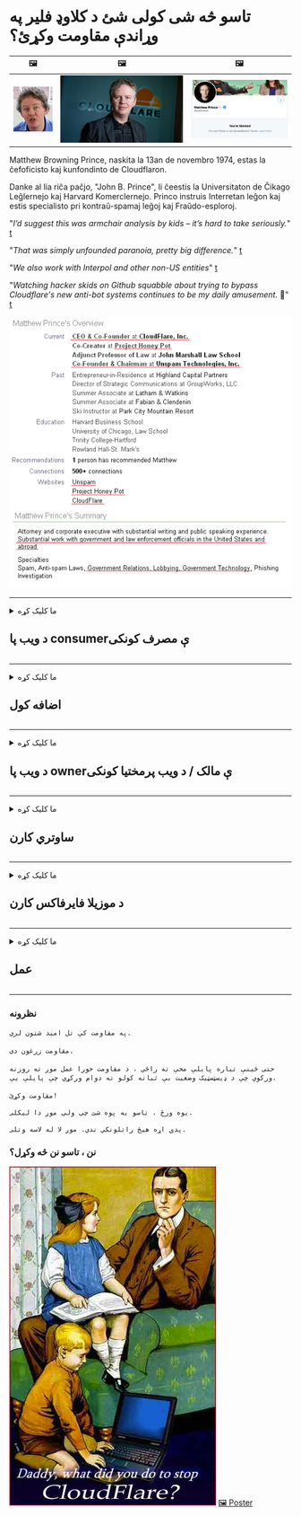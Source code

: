 # تاسو څه شی کولی شئ د کلاوډ فلیر په وړاندې مقاومت وکړئ؟

| 🖼 | 🖼 | 🖼 |
| --- | --- | --- |
| ![](../image/matthew_prince_teen.jpg) | ![](../image/matthew_prince.jpg) | ![](../image/blockedbymatthewprince.jpg) |


Matthew Browning Prince, naskita la 13an de novembro 1974, estas la ĉefoficisto kaj kunfondinto de Cloudflaron.

Danke al lia riĉa paĉjo, "John B. Prince", li ĉeestis la Universitaton de Ĉikago Leĝlernejo kaj Harvard Komerclernejo.
Princo instruis Interretan leĝon kaj estis specialisto pri kontraŭ-spamaj leĝoj kaj Fraŭdo-esploroj.


"*I’d suggest this was armchair analysis by kids – it’s hard to take seriously.*" [t](https://www.theguardian.com/technology/2015/nov/19/cloudflare-accused-by-anonymous-helping-isis)

"*That was simply unfounded paranoia, pretty big difference.*"  [t](https://twitter.com/xxdesmus/status/992757936123359233)

"*We also work with Interpol and other non-US entities*" [t](https://twitter.com/eastdakota/status/1203028504184360960)

"*Watching hacker skids on Github squabble about trying to bypass Cloudflare's new anti-bot systems continues to be my daily amusement.* 🍿" [t](https://twitter.com/eastdakota/status/1273277839102656515)


![](../image/whoismp.jpg)

---


<details>
<summary>ما کلیک کړه

## د ویب پا consumerې مصرف کونکی
</summary>


- که چیرې هغه ویب پا youه چې تاسو یې خوښوي د کلاوډ فلایر کاروي ، دوی ته ووایاست چې کلاوډ فلیر ونه کاروئ.
  - په ټولنیزو رسنیو لکه فېسبوک ، ریډ ډیټ ، ټویټر یا ماسټودون کې څراغ هیڅ توپیر نه کوي. [عمل د هشت ټګونو په پرتله لوړ دی.](https://twitter.com/phyzonloop/status/1274132092490862594)
  - هڅه وکړئ د ویب پا ownerې مالک سره اړیکه ونیسئ که تاسو غواړئ خپل ځان ګټور کړئ.

[کلاوډ فلایر وویل](https://github.com/Eloston/ungoogled-chromium/issues/783):
```
موږ سپارښتنه کوو چې تاسو د ځانګړي خدماتو یا سایټونو لپاره مدیرانو ته ورشئ چې تاسو ورسره مسله راپورته کوئ او خپله تجربه شریک کړئ.
```

[که تاسو د دې لپاره غوښتنه ونه کړئ ، د ویب پا ownerې مالکین هیڅکله دا ستونزه نه پوهیږي.](../PEOPLE.md)

![](../image/liberapay.jpg)

[بریالی مثال](https://counterpartytalk.org/t/turn-off-cloudflare-on-counterparty-co-plz/164/5).<br>
تاسو کومه ستونزه لرئ؟ [اوس خپل غږ اوچت کړئ.](https://github.com/maraoz/maraoz.github.io/issues/1) لاندې مثال.

```
تاسو یوازې د کارپوریټ سانسور او ډله ایزې څارنې سره مرسته کوئ.
http://crimeflare.eu.org
```

```
ستاسو ویب پا pageه د کلاوډ فلایر خصوصي دیوال باغ کې له محرمیت څخه ناوړه ګټه اخیستونکي کې دی.
http://crimeflare.eu.org
```

- د ویب پا'sې د محرمیت تګلاره لوستلو لپاره یو څه وخت ونیسئ.
  - که ویب پا Cloudه د کلاوډ فلیر شاته وي یا ویب پاه د کلاوډ فلایر سره تړلي خدمات کاروي.

دا باید تشریح کړي چې "کلاوډ فلیر" څه شی دی ، او د کلاوډ فلیر سره ستاسو د معلوماتو شریکولو لپاره د اجازې غوښتنه وکړه. د دې په کولو کې پاتې راتلل به د باور ماتولو پایله ولري او د پوښتنې ویب پا .ه باید مخنیوی وشي.

[د منلو وړ محرمیت پالیسي مثال دلته دی](https://archive.is/bDlTz) ("Subprocessors" > "Entity Name")

```
ما ستاسو د محرمیت تګلاره لوستې او زه د کلاوډ فلیر ټیم نه شم موندلی.
زه ستاسو سره د معلوماتو شریکولو څخه انکار کوم که تاسو کلاډ فلیر ته زما ډاټا ته تغذیه کولو ته دوام ورکړئ.
http://crimeflare.eu.org
```

دا د محرمیت تګلارې یوه بیلګه ده چې د کلاوډ فلیر ټکي نلري.
[Liberland Jobs](https://archive.is/daKIr) [privacy policy](https://docsend.com/view/feiwyte):

![](../image/cfwontobey.jpg)

کلاوډ فل د دوی د محرمیت پالیسي لري.
[کلاوډ فلایر دکسکسینګ خلک خوښوي.](https://www.reddit.com/r/GamerGhazi/comments/2s64fe/be_wary_reporting_to_cloudflare/)

دلته د ویب پا'sې د لاسلیک فارم لپاره ښه مثال دی.
AFAIK ، صفر ویب پا thisه دا کار کوي. ایا تاسو به په هغوی اعتماد وکړئ؟

```
د "XYZ لپاره نوم لیکنه" کلیک کولو سره ، تاسو زموږ د خدماتو شرایط او د محرمیت بیان سره موافق یاست.
تاسو هم موافق یاست چې خپل معلومات د کلاوډ فلیر سره شریک کړئ او د کلاوډ فلیر د محرمیت بیان سره هم موافق یاست.
که چیرې بادل فلایر ستاسو معلومات لیک کړي یا تاسو ته اجازه ورنکړي چې زموږ سرورونو سره وصل شي ، دا زموږ ګناه نه ده. [*]

[ ګډون کول ] [ زه موافق نه یم ]
```
[*] [PEOPLE.md](../PEOPLE.md)


- هڅه وکړئ د دوی خدمت ونه کاروئ. په یاد ولرئ چې تاسو د کلاوډ فلایر لخوا لیدل کیږئ.
  - ["I'm in your TLS, sniffin' your passworz"](../image/iminurtls.jpg)

- د نورو ویب پا forو لپاره لټون. په انټرنیټ کې بدیلونه او فرصتونه شتون لري!

- خپلو ملګرو ته ډاډ ورکړئ چې هره ورځ ټور وکاروي.
  - گمنامي باید د خلاص انټرنیټ معیار وي!
  - [په یاد ولرئ چې د تور پروژه دا پروژه خوښوي.](../HISTORY.md)

</details>

------

<details>
<summary>ما کلیک کړه

## اضافه کول
</summary>

- که ستاسو براوزر فایرفاکس وي ، تور براوزر ، یا غیر منظم کرومیم لاندې د دې اضافو څخه یو وکاروئ.
  - که تاسو غواړئ نور نوي اضافه اضافه کړئ د دې په اړه لومړی وپوښتئ.


| نوم | پرمختیا کونکی | ملاتړ | مخنیوی کولی شي | خبر ورکولای شي | Chrome |
| -------- | -------- | -------- | -------- | -------- | -------- |
| [Bloku Cloudflaron MITM-Atakon](../subfiles/addon/bcma.md) | #Addon | [ ? ](http://crimeflare.eu.org/) | **هو**     | **هو**     |  **هو** |
| [Ĉu ligoj estas vundeblaj al MITM-atako?](../subfiles/addon/ismm.md) | #Addon | [ ? ](http://crimeflare.eu.org/) | نه     | **هو**     |  **هو** |
| [Ĉu ĉi tiuj ligoj blokos Tor-uzanton?](../subfiles/addon/isat.md) | #Addon | [ ? ](http://crimeflare.eu.org/) | نه     | **هو**     |  **هو** |
| [Block Cloudflare MITM Attack](https://trac.torproject.org/projects/tor/attachment/ticket/24351/block_cloudflare_mitm_attack-1.0.14.1-an%2Bfx.xpi)<br>[**DELETED BY TOR PROJECT**](../HISTORY.md) | nullius | [ ? ](../tool/block_cloudflare_mitm_fx), [Link](http://crimeflare.eu.org/) | **هو**     | **هو**     |  نه |
| [TPRB](http://sw.nnpaefp7pkadbxxkhz2agtbv2a4g5sgo2fbmv3i7czaua354334uqqad.onion/) | Sw | [ ? ](http://sw.nnpaefp7pkadbxxkhz2agtbv2a4g5sgo2fbmv3i7czaua354334uqqad.onion/) | **هو**     | **هو**     |  نه |
| [Detect Cloudflare](https://addons.mozilla.org/en-US/firefox/addon/detect-cloudflare/) | Frank Otto | [ ? ](https://github.com/traktofon/cf-detect) | نه     | **هو**     |  نه |
| [True Sight](https://addons.mozilla.org/en-US/firefox/addon/detect-cloudflare-plus/) | claustromaniac | [ ? ](https://github.com/claustromaniac/detect-cloudflare-plus) | نه     | **هو**     |  نه |
| [Which Cloudflare datacenter am I visiting?](https://addons.mozilla.org/en-US/firefox/addon/cf-pop/) | 依云 | [ ? ](https://github.com/lilydjwg/cf-pop) | نه     | **هو**     |  نه |
| [My Privacy DNS - Link Details](https://mypdns.org/infrastructure/mypdns-reporter/-/blob/master/client/addon.md#mypdns-link-details) | My Privacy DNS | [ ? ](https://mypdns.org/MypDNS/support/-/issues) | Ingen     | **Ja**     |  Ingen |


- "ډیسینټریلیز" کولی شي د "CDNJS (کلاوډ فلیر)" سره پیوستون ودروي.
  - دا شبکې ته د رسېدو څخه ډیری غوښتنې مخنیوی کوي ، او ځایی فایلونو ته خدمت کوي ترڅو سایټونه مات شي.
  - پرمختیایی ځواب ورکړ: "[very concerning indeed](https://github.com/Synzvato/decentraleyes/issues/236#issuecomment-352049501)", "[widespread usage severely centralizes the web](https://github.com/Synzvato/decentraleyes/issues/251#issuecomment-366752049)"

- [تاسو کولی شئ د خپل سند مقام (سي ای) څخه د کلاوډ فلایر سند لرې یا بې اعتباره کړئ.](https://www.ssl.com/how-to/remove-root-certificate-firefox/)

</details>

------

<details>
<summary>ما کلیک کړه

## د ویب پا ownerې مالک / د ویب پرمختیا کونکی
</summary>


![](../image/word_cloudflarefree.jpg)

- د Cloudflare حل ، دوره مه کاروئ.
  - تاسو کولی شئ له دې څخه ښه کار وکړئ ، سمه ده؟ [دلته د کلاوډ فلیر شراکتونو ، پلانونو ، ډومینونو ، یا حسابونو لرې کولو څرنګوالی دی.](https://support.cloudflare.com/hc/en-us/articles/200167776-Removing-subscriptions-plans-domains-or-accounts)

| 🖼 | 🖼 |
| --- | --- |
| ![](../image/htmlalertcloudflare.jpg) | ![](../image/htmlalertcloudflare2.jpg) |

- نور پیرودونکي غواړئ؟ تاسو پوهیږئ چې څه وکړئ. اشاره "د کرښې پورته" ده.
  - [سلام ، تاسو لیکلي "موږ ستاسو محرمیت جدي نیسو" مګر ما "غلطي 403 منع شوی نامعلوم پراکسي اجازه نلري".](https://it.slashdot.org/story/19/02/19/0033255/stop-saying-we-take-your-privacy-and-security-seriously) ولې تاسو تور یا VPN بنده کوئ؟ او ولې موقتي بریښنالیکونه بلاک کوئ؟

![](../image/anonexist.jpg)

- د Cloudflare کارول به د وتلو چانس ډیر کړي. لیدونکي نشي کولی ستاسو ویب پا toې ته لاسرسی ومومي که ستاسو سرور بند وي یا کلاوډ فلیر بند وي.
  - [ایا تاسو واقعیا فکر کاوه چې Cloudflare هیڅکله ښکته نه وي؟](https://www.ibtimes.com/cloudflare-down-not-working-sites-producing-504-gateway-timeout-errors-2618008) [Another](https://twitter.com/Jedduff/status/1097875615997399040) [sample](https://twitter.com/search?f=tweets&vertical=default&q=Cloudflare%20is%20having%20problems). [Need more](../PEOPLE.md)?

![](../image/cloudflareinternalerror.jpg)

- ستاسو د "API خدمت" ، "سافټویر تازه کولو سرور" یا "RSS فیډ" پروکسي کولو لپاره د کلاوډ فلیر کارول به ستاسو پیرودونکي ته زیان ورسوي. یو پیرودونکي تاسو ته زنګ وهلی او ویلي یې دي "زه نور ستاسو API نه کاروم" ، او تاسو نه پوهیږئ چې څه روان دي. Cloudflare کولی شي په خاموش ډول ستاسو پیرودونکي بلاک کړي. ایا تاسو فکر کوئ چې دا سم دي؟
  - ډیری د RSS لوستونکي پیرودونکي او د RSS لوستونکي آنلاین خدمتونه شتون لري. تاسو د RSS فیډ ولې خپروئ که تاسو خلکو ته د ګډون اجازه نه ورکوئ؟

![](../image/rssfeedovercf.jpg)

- ایا تاسو د HTTPS سند ته اړتیا لرئ؟ "راځئ اینکرپت" وکاروئ یا یوازې د CA شرکت څخه یې واخلئ.

- ایا تاسو د DNS سرور ته اړتیا لرئ؟ خپل سرور جوړ نشی کولی؟ د دوی په اړه څنګه: [Hurricane Electric Free DNS](https://dns.he.net/), [Dyn.com](https://dyn.com/dns/), [1984 Hosting](https://www.1984hosting.com/), [Afraid.Org (اډمین خپل حساب حذف کړئ که تاسو TOR وکاروئ)](https://freedns.afraid.org/)
  - [Alternativoj al DNS](../subfiles/alternative/domaindns.md)

- د کوربه توب خدمت په لټه کې یاست؟ یوازې وړیا؟ د دوی په اړه څنګه: [Onion Service](http://vww6ybal4bd7szmgncyruucpgfkqahzddi37ktceo3ah7ngmcopnpyyd.onion/en/security/network-security/tor/onionservices-best-practices), [Free Web Hosting Area](https://freewha.com/), [Autistici/Inventati Web Site Hosting](https://www.autinv5q6en4gpf4.onion/services/website), [Github Pages](https://pages.github.com/), [Surge](https://surge.sh/)
  - [کلاوډ فلایر ته بدیلونه](../subfiles/alternative/cloudflare.md)

- ایا تاسو "cloudflare-ipfs.com" کاروئ؟ [ایا تاسو پوهیږئ چې Cloudflare IPFS خراب دی؟](../PEOPLE.md)

- په خپل سرور کې د ویب غوښتنلیک فایر وال لکه OWASP او Fail2Ban نصب کړئ او په سمه توګه یې تنظیم کړئ.
  - د تور بندول د حل لاره نده. هرڅوک یوازې د کوچني بد کاروونکو لپاره مجازات مه کوئ.

- خپل ویب پا accessې ته د لاسرسي څخه د "کلاوډ فلیر وارپ" کاروونکو ته اړول یا مخنیوی وکړئ. او یو دلیل وړاندې کړئ که تاسو یې کولی شئ.

> IP لیست: "[د کلاوډ فلایر اوسني IP سلسلې](cloudflare_inc/)"

> A: یوازې دوی بلاک کړئ

```
server {
...
deny 173.245.48.0/20;
deny 103.21.244.0/22;
deny 103.22.200.0/22;
deny 103.31.4.0/22;
deny 141.101.64.0/18;
deny 108.162.192.0/18;
deny 190.93.240.0/20;
deny 188.114.96.0/20;
deny 197.234.240.0/22;
deny 198.41.128.0/17;
deny 162.158.0.0/15;
deny 104.16.0.0/12;
deny 172.64.0.0/13;
deny 131.0.72.0/22;
deny 2400:cb00::/32;
deny 2606:4700::/32;
deny 2803:f800::/32;
deny 2405:b500::/32;
deny 2405:8100::/32;
deny 2a06:98c0::/29;
deny 2c0f:f248::/32;
...
}
```

> B: د خبرتیا پا toې ته اړول

```
http {
...
geo $iscf {
default 0;
173.245.48.0/20 1;
103.21.244.0/22 1;
103.22.200.0/22 1;
103.31.4.0/22 1;
141.101.64.0/18 1;
108.162.192.0/18 1;
190.93.240.0/20 1;
188.114.96.0/20 1;
197.234.240.0/22 1;
198.41.128.0/17 1;
162.158.0.0/15 1;
104.16.0.0/12 1;
172.64.0.0/13 1;
131.0.72.0/22 1;
2400:cb00::/32 1;
2606:4700::/32 1;
2803:f800::/32 1;
2405:b500::/32 1;
2405:8100::/32 1;
2a06:98c0::/29 1;
2c0f:f248::/32 1;
}
...
}

server {
...
if ($iscf) {rewrite ^ https://example.com/cfwsorry.php;}
...
}

<?php
header('HTTP/1.1 406 Not Acceptable');
echo <<<CLOUDFLARED
Thank you for visiting ourwebsite.com!<br />
We are sorry, but we can't serve you because your connection is being intercepted by Cloudflare.<br />
Please read http://crimeflare.eu.org for more information.<br />
CLOUDFLARED;
die();
```

- د تور پیاز خدمت یا I2P انسټاینټ تنظیم کړئ که تاسو په آزادۍ باور لرئ او بې نومه کاروونکو ته ښه راغلاست ووایاست.

- د نورو کلینارټ / ټور دوه ګوني ویب پا !و چلونکو څخه مشوره وغواړئ او مستعار ملګري جوړ کړئ!

</details>

------

<details>
<summary>ما کلیک کړه

## ساوتري کارن
</summary>


- ډسکارډ د کلاوډ فلایر کاروي. بدیلونه؟ موږ وړاندیز کوو [**Briar** (Android)](https://f-droid.org/en/packages/org.briarproject.briar.android/), [Ricochet (PC)](https://ricochet.im/), [Tox + Tor (Android/PC)](https://tox.chat/download.html)
  - برایر کې تور ډیمون شامل دی نو تاسو اړتیا نلرئ آربوټ نصب کړئ.
  - د Qwtch پراختیا کونکي ، د پرانيستې محرمیت ، پرته له خبرتیا څخه د دوی ګیټ خدمت څخه د اسټاپ - کلاډ فلیر پروژه حذف کړه.

- که تاسو دبیان GNU / لینکس کاروئ ، یا کوم مشتق ، ګډون وکړئ: [bug #831835](https://bugs.debian.org/cgi-bin/bugreport.cgi?bug=831835). او که تاسو کولی شئ ، د پیچ ​​په تایید کې مرسته وکړئ ، او ساتونکي سره مرسته وکړئ سم پریکړې ته راشي چې ایا دا باید ومنل شي.

- تل دې براوزرانو ته وړاندیز وکړئ.

| نوم | پرمختیا کونکی | ملاتړ | څرګندونه |
| -------- | -------- | -------- | -------- |
| [Ungoogled-Chromium](https://ungoogled-software.github.io/ungoogled-chromium-binaries/) | Eloston | [ ? ](https://github.com/Eloston/ungoogled-chromium) | PC (Win, Mac, Linux)  _!Tor_ |
| [Bromite](https://www.bromite.org/fdroid) | Bromite | [ ? ](https://github.com/bromite/bromite/issues) | Android  _!Tor_ |
| [Tor Browser](https://www.torproject.org/download/) | Tor Project | [ ? ](https://support.torproject.org/) | PC (Win, Mac, Linux)  _Tor_|
| [Tor Browser Android](https://www.torproject.org/download/) | Tor Project | [ ? ](https://support.torproject.org/) | Android  _Tor_|
| [Onion Browser](https://itunes.apple.com/us/app/onion-browser/id519296448?mt=8) | Mike Tigas | [ ? ](https://github.com/OnionBrowser/OnionBrowser/issues) | Apple iOS  _Tor_|
| [GNU/Icecat](https://www.gnu.org/software/gnuzilla/) | GNU | [ ? ](https://www.gnu.org/software/gnuzilla/) | PC (Linux) |
| [IceCatMobile](https://f-droid.org/en/packages/org.gnu.icecat/) | GNU | [ ? ](https://lists.gnu.org/mailman/listinfo/bug-gnuzilla) | Android |
| [Iridium Browser](https://iridiumbrowser.de/about/) | Iridium | [ ? ](https://github.com/iridium-browser/iridium-browser/) | PC (Win, Mac, Linux, OpenBSD) |


د نورو سافټویر محرمیت نیمګړی دی. دا پدې معنی نده چې تور براوزر "کامل" دی.
په انټرنیټ او ټیکنالوژۍ کې 100٪ خوندي ندی او 100 private شخصي ندي.

- ایا تاسو نه غواړئ چې ټور وکاروئ؟ تاسو کولی شئ د تور ډیمون سره هر براوزر وکاروئ.
  - [په یاد ولرئ چې د تور پروژه دا نه خوښوي.](https://support.torproject.org/tbb/tbb-9/) د تور براوزر وکاروئ که تاسو د دې کولو توان لرئ.
- [د تور سره د کرومیم کارولو څرنګوالی](../subfiles/chromium_tor.md)


راځئ چې د نورو سافټویر محرمیت په اړه وغږیږو.

- [که تاسو واقعیا د فایرفاکس کارولو ته اړتیا لرئ ، نو د "فایرفوکس ESR" غوره کړئ.](https://www.mozilla.org/en-US/firefox/organizations/)
  - [فایرفوکس - د سپای ویر څارونکی](https://spyware.neocities.org/articles/firefox.html)
  - [فایرفوکس وړیا وینا رد کړه ، د بیان آزادول منع کړل](https://web.archive.org/web/20200423010026/https://reclaimthenet.org/firefox-rejects-free-speech-bans-free-speech-commenting-plugin-dissenter-from-its-extensions-gallery/)
  - ["100+ downvotes. داسې ښکاري چې د سافټویر شرکت څخه غوښتنه وکړئ چې چپ پاتې شئ ... سافټویر پدې ورځو کې خورا ډیر دی."](https://old.reddit.com/r/firefox/comments/gutdiw/weve_got_work_to_do_the_mozilla_blog/fslbbb6/)
  - [اه ، ولې فایرفوکس زما په URL بار کې ما سپانسر شوي لینکونه ښیې؟](https://www.reddit.com/r/firefox/comments/jybx2w/uh_why_is_firefox_showing_me_sponsored_links_in/)
  - [موزیلا - شیطان اوسی](https://digdeeper.neocities.org/ghost/mozilla.html)

- [په یاد ولرئ ، موزیلا د کلاوډ فلایر خدمت کاروي.](https://www.robtex.com/dns-lookup/www.mozilla.org) [دوی د دوی محصول کې د کلاوډ فلیر DNS خدمت کاروي.](https://www.theregister.co.uk/2018/03/21/mozilla_testing_dns_encryption/)

- [موزیلا رسما دا ټیکټ رد ​​کړ.](https://bugzilla.mozilla.org/show_bug.cgi?id=1426618)

- [د فایرفاکس فوکس یوه ټوکه ده.](https://github.com/mozilla-mobile/focus-android/issues/1743) [دوی ژمنه وکړه چې د ټلیټمیټری بندې کړي مګر دوی دا بدل کړ.](https://github.com/mozilla-mobile/focus-android/issues/4210)

- [پالیمون / د باسیلسک پراختیا کونکي کلاوډ فلیر سره مینه لري.](https://github.com/mozilla-mobile/focus-android/issues/1743#issuecomment-345993097)
  - [د پیلا مون آرشیف سرور د 18 میاشتو لپاره مالویر هیک او خپور کړ](https://www.reddit.com/r/privacytoolsIO/comments/cc808y/pale_moons_archive_server_hacked_and_spread/)
  - هغه د تور کاروونکو څخه هم نفرت لري - "[پرېږدئ چې دا د تور په لور دښمني وي. زه فکر کوم چې ډیری سایټونه باید د هغې خورا لوړ ناوړه ګټه اخیستونکي فکتور په پام کې نیولو سره د تور سره دښمني وي.](https://github.com/yacy/yacy_search_server/issues/314#issuecomment-565932097)"

- [واټر فاکس سخت "تلیفونونه کور" ستونزه لري](https://spyware.neocities.org/articles/waterfox.html)

- [ګوګل کروم یو سپایویر دی.](https://www.gnu.org/proprietary/malware-google.en.html)
  - [ګوګل ستاسو فعالیت پروفایل کوي.](https://spyware.neocities.org/articles/chrome.html)

- [SRWare اوسپنه د ډیری تلیفونونو کور اتصال رامینځته کوي.](https://spyware.neocities.org/articles/iron.html) دا د ګوګل ډومینونو سره هم نښلوي.

- [زړور براوزر د فېسبوک / ټویټر تعقیبونکو سپینې لیست کوي.](https://www.bleepingcomputer.com/news/security/facebook-twitter-trackers-whitelisted-by-brave-browser/)
  - [دلته ډیر مسلې دي.](https://spyware.neocities.org/articles/brave.html)
  - [د اړیکې وابسته ID](https://twitter.com/cryptonator1337/status/1269594587716374528)

- [د مایکروسافټ ایج فیسبوک ته اجازه ورکوي د کاروونکو ملاتړ ترشا فلش کوډ چلوي.](https://www.zdnet.com/article/microsoft-edge-lets-facebook-run-flash-code-behind-users-backs/)

- [ویوالدي ستاسو محرمیت ته درناوی نه کوي.](https://spyware.neocities.org/articles/vivaldi.html)

- [د اوپیرا سپاییویر کچه: خورا لوړه](https://spyware.neocities.org/articles/opera.html)

- Apple iOS: [تاسو باید په بشپړ ډول iOS ونه کاروئ ، اساسا دا چې دا مالویر دی.](https://www.gnu.org/proprietary/malware-apple.html)

له همدې امله موږ یوازې د پورتنۍ میز څخه وړاندیز کوو. نور هیڅ نه.

</details>

------

<details>
<summary>ما کلیک کړه

## د موزیلا فایرفاکس کارن
</summary>


- "فایرفاکس نایټلی" به پرته د آپټ آوټ میتود څخه موزیلا سرورونو ته د ډیب کچې معلوماتو لیږي.
  - [موزیلا سرورونه د کلاوډ فلیر لري](https://www.digwebinterface.com/?hostnames=www.mozilla.org%0D%0Amozilla.cloudflare-dns.com&type=&ns=resolver&useresolver=8.8.4.4&nameservers=)

- د موزیلا سرورونو سره د وصل کیدو لپاره د فایرفاکس منع کول ممکن دي.
  - [د موزیلا د پالیسۍ - ټیمپلیټ لارښود](https://github.com/mozilla/policy-templates/blob/master/README.md)
  - په یاد ولرئ چې دا چال ممکن په ورسته نسخه کې کار کولو مخه ونیسي ځکه چې موزیلا د ځان سره سپین کول غواړي.
  - د دوی د بشپړ بلاک کولو لپاره د فائر وال او DNS فلټر وکاروئ.

"`/distribution/policies.json`"

>     "WebsiteFilter": {
> 		"Block": [
> 		"*://*.mozilla.com/*",
> 		"*://*.mozilla.net/*",
> 		"*://*.mozilla.org/*",
> 		"*://webcompat.com/*",
> 		"*://*.firefox.com/*",
> 		"*://*.thunderbird.net/*",
> 		"*://*.cloudflare.com/*"
> 		]
>     },


- ~~د موزیلیا ټریکر په اړه راپور ورکړئ ، دوی ته ووایاست چې کلاوډ فلیر مه کاروئ.~~ د بګزلا په اړه د راپور راپور وه. ډیری خلکو د دوی اندیښنې پوسټ کړې وې ، په هرصورت دا کیسه په 2018 کې د اداره لخوا پټه شوې وه.

- تاسو کولی شئ په فایرفاکس کې د DoH غیر فعال کړئ.
  - [د فایرفوکس ډیفالټ ډی این ایس چمتو کونکی بدل کړئ](../subfiles/change-firefox-dns.md)

![](../image/firefoxdns.jpg)

- [که تاسو غواړئ غیر ISP DNS وکاروئ ، نو د OpenNIC Tier2 DNS خدمت یا د غیر کلاوډ فلیر DNS خدماتو څخه کار واخلئ.](https://wiki.opennic.org/start)
![](../image/opennic.jpg)
  - کلاوډ فلایر د DNS سره بند کړئ. [Crimeflare DNS](../subfiles/service/publicdns.md)

- تاسو کولی شئ تور د DNS حل کونکي په توګه وکاروئ. [که تاسو د تور ماهر نه یاست ، پوښتنه دلته وکړئ.](https://tor.stackexchange.com/)

> **هغه څنګه؟**
> 1. ټور ډاونلوډ او په خپل کمپیوټر کې یې نصب کړئ.
> 2. دا کرښه "torrc" فایل ته اضافه کړئ.
> DNSPort 127.0.0.1:53
> 3. مشعل بیا پیل کړه.
> 4. د خپل کمپیوټر DNS سرور "127.0.0.1" ته تنظیم کړئ.

</details>

------

<details>
<summary>ما کلیک کړه

## عمل
</summary>


- خپل شاوخوا نورو ته د کلاوډ فلایر د خطراتو په اړه ووایاست.

- [د دې زېرمو په وده کې مرسته وکړه.](http://crimeflare.eu.org)
  - دواړه لیستونه ، د دې پروړاندې دلیلونه او توضیحات.

- [لاسوند کړئ او خورا عامه کړئ چیرې چې شیان د کلاوډ فلیر (او ورته ورته شرکتونو) سره غلط کیږي ، نو ډاډ ترلاسه کړئ کله چې تاسو د دې ذخیره کولو یادونه وکړئ](http://crimeflare.eu.org) :)

- د ډیفالټ په واسطه د تور کارولو سره ډیر خلک ترلاسه کړئ نو دوی کولی شي ویب د نړۍ مختلف برخو څخه لید تجربه کړي.

- ګروپونه پیل کړئ ، په ټولنیزو رسنیو او میټ سپیس کې ، نړۍ له کلاوډ فلیر څخه آزادولو لپاره وقف شوي.

- چیرې چې مناسب وي ، پدې ډلو کې دې ډلو سره اړیکه ونیسئ - دا د ډلو په توګه د ګډ کار کولو همغږي کولو لپاره ځای کیدی شي.

- [یو کوپ پیل کړئ چې کولی شي د کلاوډ فلیر لپاره معنی لرونکی غیر کارپوریټ بدیل چمتو کړي.](../subfiles/alternative/cloudflare.md)

- راځئ چې د هرډول بدیلونو په اړه پوه شو چې لږترلږه د کلاوډ فلایر پروړاندې څو پرتې دفاع چمتو کړو.

- که تاسو د کلاوډ فلیر پیرودونکي یاست ، خپل د محرمیت تنظیمات تنظیم کړئ ، او د دوی سرغړونې لپاره انتظار وکړئ.
  - [بیا یې د سپیم ضد / محرمیت سرغړونې تورونو لاندې راوړو.](https://twitter.com/thexpaw/status/1108424723233419264)

- که تاسو د متحده ایالاتو په متحده ایالاتو کې یاست او په ویب پا questionه کې یوه بانک یا محاسب یاست ، نو هڅه وکړئ چې د ګرام - لیچ – بلیلي قانون لاندې قانوني فشار راوړو ، یا امریکایان چې د معلولیتونو قانون سره مخ دي او موږ ته راپور راکړئ چې تاسو څومره لرې یاست .

- که ویب پا aه دولتي سایټ وي ، نو هڅه وکړئ د متحده ایالاتو د اساسي قانون د لومړي ترمیم لاندې قانوني فشار راوړو.

- که تاسو د اروپايي اتحادیې اتباع یاست ، ویب پا Dataې سره اړیکه ونیسئ ترڅو خپل شخصي معلومات د عمومي معلوماتو ساتنې مقرراتو لاندې ولېږئ. که دوی تاسو ته ستاسو معلومات درکړي ، نو دا د قانون څخه سرغړونه ده.

- د هغه شرکتونو لپاره چې ادعا کوي په خپله ویب پا onه کې د خدماتو وړاندیز کوي هڅه کوي د مصرف کونکي محافظت سازمانونو او BBB ته د "غلط اعلان" په توګه راپور ورکړي. د کلاوډ فلیر ویب پاې د کلاوډ فلایر سرورونو لخوا خدمت کیږي.

- [ITU د متحده ایالاتو په تناظر کې وړاندیز کوي چې کلاوډ فلیر دومره لوی پیل کوي چې ممکن د انټي ټرسټ قانون پلي شي.](https://www.itu.int/en/ITU-T/Workshops-and-Seminars/20181218/Documents/Geoff_Huston_Presentation.pdf)

- دا د منلو وړ ده چې د GNU GPL نسخه 4 ممکن د ورته خدمت تر شا د سرچینې کوډ ذخیره کولو پروړاندې شامل وي ، د ټولو GPLv4 او ورپسې برنامو لپاره اړتیا لري چې لږترلږه د سرچینې کوډ د یوې داسې رسنۍ له لارې لاسرسی وي چې د تور کاروونکو سره توپیر نه کوي.

- [Se vi uzas Mastodon bonvolu sekvi la konton Mitigator](../subfiles/service/altlink.md).

</details>

------

### نظرونه

```
په مقاومت کې تل امید شتون لري.

مقاومت زرغون دی.

حتی ځینې تیاره پایلې مخې ته راځي ، د مقاومت خورا عمل موږ ته روزنه ورکوي چې د ډیسټسټیک وضعیت بې ثباته کولو ته دوام ورکړي چې پایلې یې.

مقاومت وکړئ!
```

```
یوه ورځ ، تاسو به پوه شئ چې ولې موږ دا لیکلی.
```

```
پدې اړه هیڅ راتلونکي ندي. موږ لا له لاسه وتلی.
```

### نن ، تاسو نن څه وکړل؟


![](../image/stopcf.jpg) [🖼 Poster](../image/poster/README.md)
